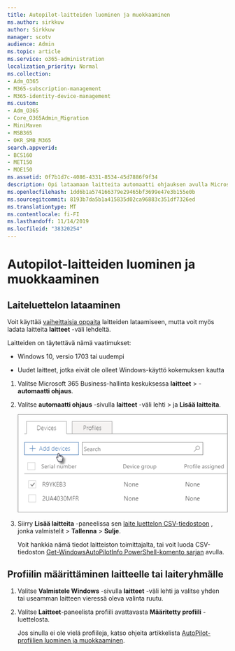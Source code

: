 ```yaml
---
title: Autopilot-laitteiden luominen ja muokkaaminen
ms.author: sirkkuw
author: Sirkkuw
manager: scotv
audience: Admin
ms.topic: article
ms.service: o365-administration
localization_priority: Normal
ms.collection:
- Adm_O365
- M365-subscription-management
- M365-identity-device-management
ms.custom:
- Adm_O365
- Core_O365Admin_Migration
- MiniMaven
- MSB365
- OKR_SMB_M365
search.appverid:
- BCS160
- MET150
- MOE150
ms.assetid: 0f7b1d7c-4086-4331-8534-45d7886f9f34
description: Opi lataamaan laitteita automaatti ohjauksen avulla Microsoft 365 Businessissa. Voit määrittää profiilin laitteelle tai laite ryhmälle.
ms.openlocfilehash: 1dd6b1a574166379e29465bf3699e47e3b155e0b
ms.sourcegitcommit: 8193b7da5b1a415835d02ca96883c351df7326ed
ms.translationtype: MT
ms.contentlocale: fi-FI
ms.lasthandoff: 11/14/2019
ms.locfileid: "38320254"
---
```

# <a name="create-and-edit-autopilot-devices"></a>Autopilot-laitteiden luominen ja muokkaaminen

## <a name="upload-a-list-of-devices"></a>Laiteluettelon lataaminen

Voit käyttää [vaiheittaisia oppaita](add-autopilot-devices-and-profile.md) laitteiden lataamiseen, mutta voit myös ladata laitteita **laitteet** -väli lehdeltä. 
  
Laitteiden on täytettävä nämä vaatimukset:
  
- Windows 10, versio 1703 tai uudempi
    
- Uudet laitteet, jotka eivät ole olleet Windows-käyttö kokemuksen kautta

1. Valitse Microsoft 365 Business-hallinta keskuksessa **laitteet** \> - **automaatti ohjaus**.
  
2. Valitse **automaatti ohjaus** -sivulla **laitteet** -väli lehti \> ja **Lisää laitteita**.
    
    ![In the Devices tab, choose Add devices.](media/6ba81e22-c873-40ad-8a72-ce64d15ea6ba.png)
  
3. Siirry **Lisää laitteita** -paneelissa sen [laite luettelon CSV-tiedostoon](https://support.office.com/article/932e3676-2491-49f0-9177-d893d2f5276e) , jonka valmistelit \> **Tallenna** \> **Sulje**.
    
    Voit hankkia nämä tiedot laitteiston toimittajalta, tai voit luoda CSV-tiedoston [Get-WindowsAutoPilotInfo PowerShell-komento sarjan](https://www.powershellgallery.com/packages/Get-WindowsAutoPilotInfo) avulla. 
    
## <a name="assign-a-profile-to-a-device-or-a-group-of-devices"></a>Profiilin määrittäminen laitteelle tai laiteryhmälle

1. Valitse **Valmistele Windows** -sivulla **laitteet** -väli lehti ja valitse yhden tai useamman laitteen vieressä oleva valinta ruutu. 
    
2. Valitse **Laitteet**-paneelista profiili avattavasta **Määritetty profiili** -luettelosta. 
    
    Jos sinulla ei ole vielä profiileja, katso ohjeita artikkelista [AutoPilot-profiilien luominen ja muokkaaminen](create-and-edit-autopilot-profiles.md). 
    
